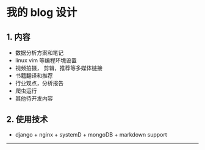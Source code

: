 # 我的 blog 设计

## 1. 内容

- 数据分析方案和笔记
- linux vim 等编程环境设置
- 视频拍摄， 剪辑，推荐等多媒体链接
- 书籍翻译和推荐
- 行业观点，分析报告
- 爬虫运行
- 其他待开发内容

## 2. 使用技术

- django + nginx + systemD + mongoDB + markdown support
- --

